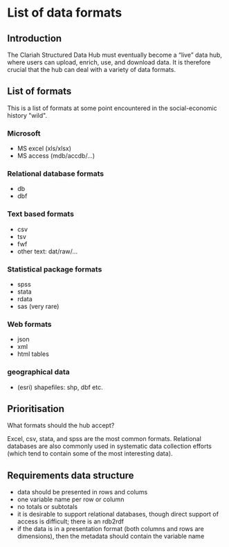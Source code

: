 # List of data formats

## Introduction

The Clariah Structured Data Hub must eventually become a “live” data hub, where users can upload, enrich, use, and download data. It is therefore crucial that the hub can deal with a variety of data formats.

## List of formats

This is a list of formats at some point encountered in the social-economic history "wild".

### Microsoft 
* MS excel (xls/xlsx)
* MS access (mdb/accdb/...)

### Relational database formats
* db
* dbf

### Text based formats
* csv
* tsv
* fwf
* other text: dat/raw/...

### Statistical package formats
* spss
* stata
* rdata
* sas (very rare)

### Web formats
* json
* xml
* html tables

### geographical data
* (esri) shapefiles: shp, dbf etc.

## Prioritisation

What formats should the hub accept?

Excel, csv, stata, and spss are the most common formats.
Relational databases are also commonly used in systematic data collection efforts (which tend to contain some of the most interesting data).

## Requirements data structure

* data should be presented in rows and colums
* one variable name per row or column
* no totals or subtotals
* it is desirable to support relational databases, though direct support of access is difficult; there is an rdb2rdf
* if the data is in a presentation format (both columns and rows are dimensions), then the metadata should contain the variable name